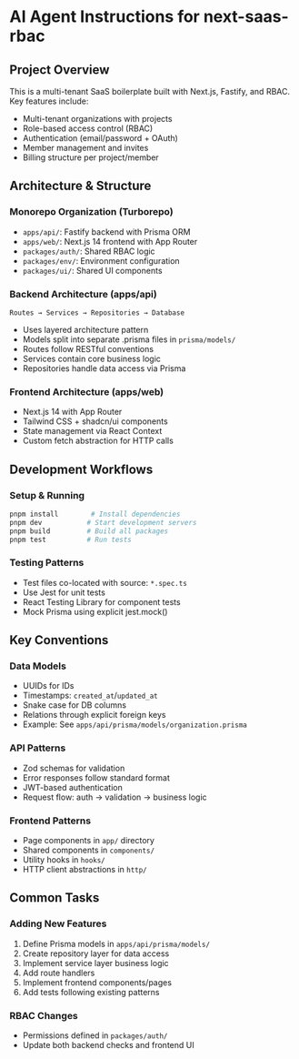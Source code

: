 # AI Agent Instructions for next-saas-rbac

## Project Overview

This is a multi-tenant SaaS boilerplate built with Next.js, Fastify, and RBAC. Key features include:

- Multi-tenant organizations with projects
- Role-based access control (RBAC)
- Authentication (email/password + OAuth)
- Member management and invites
- Billing structure per project/member

## Architecture & Structure

### Monorepo Organization (Turborepo)

- `apps/api/`: Fastify backend with Prisma ORM
- `apps/web/`: Next.js 14 frontend with App Router
- `packages/auth/`: Shared RBAC logic
- `packages/env/`: Environment configuration
- `packages/ui/`: Shared UI components

### Backend Architecture (apps/api)

```
Routes → Services → Repositories → Database
```

- Uses layered architecture pattern
- Models split into separate .prisma files in `prisma/models/`
- Routes follow RESTful conventions
- Services contain core business logic
- Repositories handle data access via Prisma

### Frontend Architecture (apps/web)

- Next.js 14 with App Router
- Tailwind CSS + shadcn/ui components
- State management via React Context
- Custom fetch abstraction for HTTP calls

## Development Workflows

### Setup & Running

```bash
pnpm install        # Install dependencies
pnpm dev           # Start development servers
pnpm build         # Build all packages
pnpm test          # Run tests
```

### Testing Patterns

- Test files co-located with source: `*.spec.ts`
- Use Jest for unit tests
- React Testing Library for component tests
- Mock Prisma using explicit jest.mock()

## Key Conventions

### Data Models

- UUIDs for IDs
- Timestamps: `created_at`/`updated_at`
- Snake case for DB columns
- Relations through explicit foreign keys
- Example: See `apps/api/prisma/models/organization.prisma`

### API Patterns

- Zod schemas for validation
- Error responses follow standard format
- JWT-based authentication
- Request flow: auth → validation → business logic

### Frontend Patterns

- Page components in `app/` directory
- Shared components in `components/`
- Utility hooks in `hooks/`
- HTTP client abstractions in `http/`

## Common Tasks

### Adding New Features

1. Define Prisma models in `apps/api/prisma/models/`
2. Create repository layer for data access
3. Implement service layer business logic
4. Add route handlers
5. Implement frontend components/pages
6. Add tests following existing patterns

### RBAC Changes

- Permissions defined in `packages/auth/`
- Update both backend checks and frontend UI
